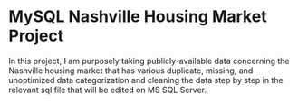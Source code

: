 # MySQL Nashville Housing Market Project

In this project, I am purposely taking publicly-available data concerning the Nashville housing market that has various duplicate, missing,
and unoptimized data categorization and cleaning the data step by step in the relevant sql file that will be edited on MS SQL Server.
